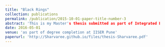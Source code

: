 ```yaml
---
title: "Black Rings"
collection: publications
permalink: /publication/2015-10-01-paper-title-number-3
abstract: 'This is my Master's thesis submitted as part of Integrated BS-MS at IISER Pune'
date: 2016-05-01
venue: 'as part of degree completion at IISER Pune'
paperurl: 'http://Sharvaree.github.io/files/thesis-Sharvaree.pdf'
---
```



